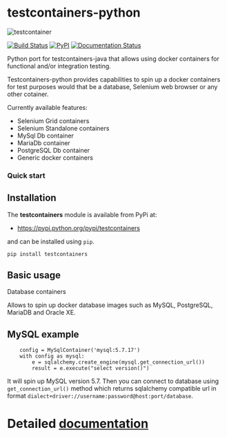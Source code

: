 # testcontainers-python

![testcontainer](http://robertwdempsey.com/wp-content/uploads/2015/10/docker-python.png)

[![Build Status](https://travis-ci.org/SergeyPirogov/testcontainers-python.svg?branch=master)](https://travis-ci.org/SergeyPirogov/testcontainers-python) [![PyPI](https://img.shields.io/pypi/v/testcontainers.svg?style=flat-square)](https://pypi.python.org/pypi/testcontainers)
[![Documentation Status](https://readthedocs.org/projects/testcontainers-python/badge/?version=latest)](http://testcontainers-python.readthedocs.io/en/latest/?badge=latest)

Python port for testcontainers-java that allows using docker containers for functional and/or integration testing.

Testcontainers-python provides capabilities to spin up a docker containers for test purposes would that be a database, Selenium web browser or any other cotainer.

Currently available features:

* Selenium Grid containers
* Selenium Standalone containers
* MySql Db container
* MariaDb container
* PostgreSQL Db container
* Generic docker containers

### Quick start

Installation
------------

The **testcontainers** module is available from PyPi at:

* https://pypi.python.org/pypi/testcontainers

and can be installed using ``pip``.

    pip install testcontainers

Basic usage
-----------

Database containers

Allows to spin up docker database images such as MySQL, PostgreSQL, MariaDB and Oracle XE.

MySQL example
-------------

        config = MySqlContainer('mysql:5.7.17')
        with config as mysql:
            e = sqlalchemy.create_engine(mysql.get_connection_url())
            result = e.execute("select version()")
            
It will spin up MySQL version 5.7. Then you can connect to database using ``get_connection_url()`` method which returns sqlalchemy compatible url in format ``dialect+driver://username:password@host:port/database``.

# Detailed [documentation](http://testcontainers-python.readthedocs.io/en/latest/)